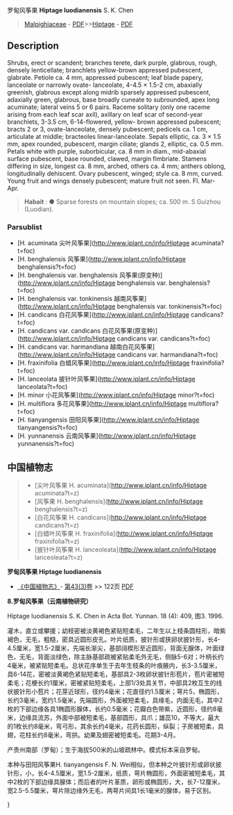罗甸风筝果 **Hiptage luodianensis** S. K. Chen

> [Malpighiaceae](http://www.iplant.cn/info/Malpighiaceae?t=foc) - [PDF](http://www.iplant.cn/foc/pdf/Malpighiaceae.pdf)>>[Hiptage](http://www.iplant.cn/info/Hiptage?t=foc) - [PDF](http://www.iplant.cn/foc/pdf/Hiptage.pdf)

## Description

Shrubs, erect or scandent; branches terete, dark purple, glabrous, rough, densely lenticellate; branchlets yellow-brown appressed pubescent, glabrate. Petiole ca. 4 mm, appressed pubescent; leaf blade papery, lanceolate or narrowly ovate- lanceolate, 4-4.5 × 1.5-2 cm, abaxially greenish, glabrous except along midrib sparsely appressed pubescent, adaxially green, glabrous, base broadly cuneate to subrounded, apex long acuminate; lateral veins 5 or 6 pairs. Raceme solitary (only one raceme arising from each leaf scar axil), axillary on leaf scar of second-year branchlets, 3-3.5 cm, 6-14-flowered, yellow- brown appressed pubescent; bracts 2 or 3, ovate-lanceolate, densely pubescent; pedicels ca. 1 cm, articulate at middle; bracteoles linear-lanceolate. Sepals elliptic, ca. 3 × 1.5 mm, apex rounded, pubescent, margin ciliate; glands 2, elliptic, ca. 0.5 mm. Petals white with purple, suborbicular, ca. 8 mm in diam., mid-abaxial surface pubescent, base rounded, clawed, margin fimbriate. Stamens differing in size, longest ca. 8 mm, arched, others ca. 4 mm; anthers oblong, longitudinally dehiscent. Ovary pubescent, winged; style ca. 8 mm, curved. Young fruit and wings densely pubescent; mature fruit not seen. Fl. Mar-Apr.


> **Habait** : 
>● Sparse forests on mountain slopes; ca. 500 m. S Guizhou (Luodian).

### Parsublist

* [H.  acuminata  尖叶风筝果](http://www.iplant.cn/info/Hiptage acuminata?t=foc)
* [H.  benghalensis  风筝果](http://www.iplant.cn/info/Hiptage benghalensis?t=foc)
* [H.  benghalensis var. benghalensis  风筝果(原变种)](http://www.iplant.cn/info/Hiptage benghalensis var. benghalensis?t=foc)
* [H.  benghalensis var. tonkinensis  越南风筝果](http://www.iplant.cn/info/Hiptage benghalensis var. tonkinensis?t=foc)
* [H.  candicans  白花风筝果](http://www.iplant.cn/info/Hiptage candicans?t=foc)
* [H.  candicans var. candicans  白花风筝果(原变种)](http://www.iplant.cn/info/Hiptage candicans var. candicans?t=foc)
* [H.  candicans var. harmandiana  越南白花风筝果](http://www.iplant.cn/info/Hiptage candicans var. harmandiana?t=foc)
* [H.  fraxinifolia  白蜡风筝果](http://www.iplant.cn/info/Hiptage fraxinifolia?t=foc)
* [H.  lanceolata  披针叶风筝果](http://www.iplant.cn/info/Hiptage lanceolata?t=foc)
* [H.  minor  小花风筝果](http://www.iplant.cn/info/Hiptage minor?t=foc)
* [H.  multiflora  多花风筝果](http://www.iplant.cn/info/Hiptage multiflora?t=foc)
* [H.  tianyangensis  田阳风筝果](http://www.iplant.cn/info/Hiptage tianyangensis?t=foc)
* [H.  yunnanensis  云南风筝果](http://www.iplant.cn/info/Hiptage yunnanensis?t=foc)


## 中国植物志

> * [尖叶风筝果  H.  acuminata](http://www.iplant.cn/info/Hiptage acuminata?t=z)
> * [风筝果  H.  benghalensis](http://www.iplant.cn/info/Hiptage benghalensis?t=z)
> * [白花风筝果  H.  candicans](http://www.iplant.cn/info/Hiptage candicans?t=z)
> * [白蜡叶风筝果  H.  fraxinifolia](http://www.iplant.cn/info/Hiptage fraxinifolia?t=z)
> * [披针叶风筝果  H.  lanceoleata](http://www.iplant.cn/info/Hiptage lanceoleata?t=z)


**罗甸风筝果 Hiptage luodianensis**

* [《中国植物志》](http://www.iplant.cn/frps)- [第43(3)卷](http://www.iplant.cn/frps/vol/43(3)) >> 122页 [PDF](http://www.iplant.cn/frps/pdf/43(3)/122c.PDF)


**8.罗甸风筝果（云南植物研究）**

Hiptage luodianensis S. K. Chen in Acta Bot. Yunnan. 18 (4): 409, 图3. 1996.

灌木，直立或攀援；幼枝密被淡黄褐色紧贴短柔毛，二年生以上枝条圆柱形，暗紫褐色，无毛，粗糙，密具近圆形皮孔。叶片纸质，披针形或狭卵状披针形，长4-4.5厘米，宽1.5-2厘米，先端长渐尖，基部阔楔形至近圆形，背面无腺体，叶面绿色，无毛，背面淡绿色，除主脉基部疏被紧贴柔毛外无毛，侧脉5-6对；叶柄长约4毫米，被紧贴短柔毛。总状花序单生于去年生枝条的叶痕腋内，长3-3.5厘米，具6-14花，密被淡黄褐色紧贴短柔毛，基部具2-3枚卵状披针形苞片，苞片密被短柔毛；花梗长约1厘米，密被紧贴短柔毛，上部1/3处具关节，中部具2枚互生的线状披针形小苞片；花芽近球形，径约4毫米；花直径约1.5厘米；萼片5，椭圆形，长约3毫米，宽约1.5毫米，先端圆形，外面被短柔毛，具缘毛，内面无毛，其中2枚的下部边缘各具1椭圆形腺体，长约0.5毫米；花瓣白色带紫，近圆形，径约8毫米，边缘具流苏，外面中部被短柔毛，基部圆形，具爪；雄蕊10，不等大，最大的1枚长约8毫米，弯弓形，其余长约4毫米，花药长圆形，纵裂；子房被短柔，具翅，花柱长约8毫米，弯拱。幼果及翅密被短柔毛。花期3-4月。

产贵州南部（罗甸）；生于海拔500米的山坡疏林中。模式标本采自罗甸。

本种与田阳风筝果H. tianyangensis F. N. Wei相似，但本种之叶披针形或卵状披针形，小，长4-4.5厘米，宽1.5-2厘米，纸质，萼片椭圆形，外面密被短柔毛，其中2枚的下部边缘具腺体；而后者的叶片革质，卵形或椭圆形，大，长7-12厘米，宽2.5-5.5厘米，萼片除边缘外无毛，两萼片间具1长1毫米的腺体，易于区别。

}